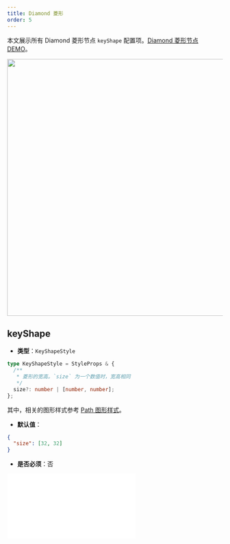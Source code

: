 ```yaml
---
title: Diamond 菱形
order: 5
---
```


本文展示所有 Diamond 菱形节点 `keyShape` 配置项。[Diamond 菱形节点 DEMO](/zh/examples/item/defaultNodes/#diamond)。

<img src="https://mdn.alipayobjects.com/huamei_qa8qxu/afts/img/A*oUSlSZt6rCoAAAAAAAAAAAAADmJ7AQ/original" width=600 />

## keyShape

- **类型**：`KeyShapeStyle`

```typescript
type KeyShapeStyle = StyleProps & {
  /**
   * 菱形的宽高。`size` 为一个数值时，宽高相同
   */
  size?: number | [number, number];
};
```

其中，相关的图形样式参考 [Path 图形样式](../shape/PathStyleProps.zh.md)。

- **默认值**：

```json
{
  "size": [32, 32]
}
```

- **是否必须**：否

<embed src="../../../common/NodeShapeStyles.zh.md"></embed>
